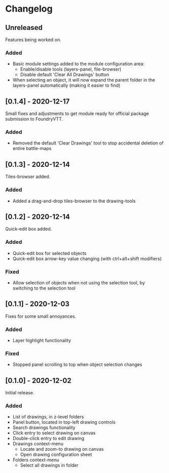 # Changelog

## Unreleased
Features being worked on.

### Added
+ Basic module settings added to the module configuration area:
  - Enable/disable tools (layers-panel, file-browser)
  - Disable default 'Clear All Drawings' button
+ When selecting an object, it will now expand the parent folder in the layers-panel automatically (making it easier to find)

## [0.1.4] - 2020-12-17
Small fixes and adjustments to get module ready for official package submission to FoundryVTT.

### Added
+ Removed the default 'Clear Drawings' tool to stop accidental deletion of entire battle-maps

## [0.1.3] - 2020-12-14
Tiles-browser added.

### Added
+ Added a drag-and-drop tiles-browser to the drawing-tools

## [0.1.2] - 2020-12-14
Quick-edit box added.

### Added
+ Quick-edit box for selected objects
+ Quick-edit box arrow-key value changing (with ctrl+alt+shift modifiers)

### Fixed
+ Allow selection of objects when not using the selection tool, by switching to the selection tool

## [0.1.1] - 2020-12-03
Fixes for some small annoyances.

### Added
+ Layer highlight functionality

### Fixed
+ Stopped panel scrolling to top when object selection changes

## [0.1.0] - 2020-12-02
Initial release.

### Added
+ List of drawings, in z-level folders
+ Panel button, located in top-left drawing controls
+ Search drawings functionality
+ Click entry to select drawing on canvas
+ Double-click entry to edit drawing
+ Drawings context-menu
  - Locate and zoom-to drawing on canvas
  - Open drawing configuration sheet
+ Folders context-menu
  - Select all drawings in folder
